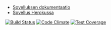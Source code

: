 * [Sovelluksen dokumentaatio](https://github.com/avrj/eventTicketing/wiki)
* [Sovellus Herokussa](http://event-ticketing.herokuapp.com/)

[![Build Status](https://travis-ci.org/avrj/eventTicketing.svg?branch=master)](https://travis-ci.org/avrj/eventTicketing)
[![Code Climate](https://codeclimate.com/github/avrj/eventTicketing/badges/gpa.svg)](https://codeclimate.com/github/avrj/eventTicketing)
[![Test Coverage](https://codeclimate.com/github/avrj/eventTicketing/badges/coverage.svg)](https://codeclimate.com/github/avrj/eventTicketing)
